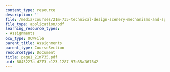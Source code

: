 ```yaml
---
content_type: resource
description: ''
file: /media/courses/21m-735-technical-design-scenery-mechanisms-and-special-effects-spring-2004/8845227ad273c123128797b35a367642_page1_21m735.pdf
file_type: application/pdf
learning_resource_types:
- Assignments
ocw_type: OCWFile
parent_title: Assignments
parent_type: CourseSection
resourcetype: Document
title: page1_21m735.pdf
uid: 8845227a-d273-c123-1287-97b35a367642
---
```

